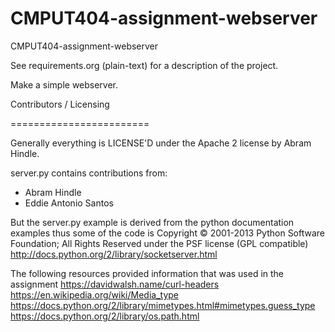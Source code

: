 CMPUT404-assignment-webserver
=============================

CMPUT404-assignment-webserver

See requirements.org (plain-text) for a description of the project.

Make a simple webserver.

Contributors / Licensing

========================

Generally everything is LICENSE'D under the Apache 2 license by Abram Hindle.

server.py contains contributions from:

* Abram Hindle
* Eddie Antonio Santos

But the server.py example is derived from the python documentation
examples thus some of the code is Copyright © 2001-2013 Python
Software Foundation; All Rights Reserved under the PSF license (GPL
compatible) http://docs.python.org/2/library/socketserver.html

The following resources provided information that was used in the assignment
https://davidwalsh.name/curl-headers
https://en.wikipedia.org/wiki/Media_type
https://docs.python.org/2/library/mimetypes.html#mimetypes.guess_type
https://docs.python.org/2/library/os.path.html
